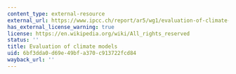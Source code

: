 ```yaml
---
content_type: external-resource
external_url: https://www.ipcc.ch/report/ar5/wg1/evaluation-of-climate-models/
has_external_license_warning: true
license: https://en.wikipedia.org/wiki/All_rights_reserved
status: ''
title: Evaluation of climate models
uid: 6bf3dda0-d69e-49bf-a370-c913722fcd84
wayback_url: ''
---
```

